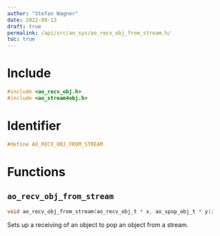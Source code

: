 ```yaml
---
author: "Stefan Wagner"
date: 2022-09-13
draft: true
permalink: /api/src/ao_sys/ao_recv_obj_from_stream.h/
toc: true
---
```


# Include

```c
#include <ao_recv_obj.h>
#include <ao_stream4obj.h>
```

# Identifier

```c
#define AO_RECV_OBJ_FROM_STREAM
```

# Functions

## `ao_recv_obj_from_stream`

```c
void ao_recv_obj_from_stream(ao_recv_obj_t * x, ao_spop_obj_t * y);
```

Sets up a receiving of an object to pop an object from a stream.
